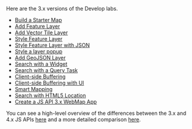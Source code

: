 Here are the 3.x versions of the Develop labs.

 * [Build a Starter Map](./create_starter_map/lab.md)
 * [Add Feature Layer](./add_feature_layer/lab.md)
 * [Add Vector Tile Layer](./add_vector_tile_layer/lab.md)
 * [Style Feature Layer](./style_feature_layer/lab.md)
 * [Style Feature Layer with JSON](./style_feature_layer_with_json/lab.md)
 * [Style a layer popup](./style_simple_popup/lab.md)
 * [Add GeoJSON Layer](./add_geojson_layer/lab.md)
 * [Search with a Widget](./search_with_widget/lab.md)
 * [Search with a Query Task](./search_with_query_task/lab.md)
 * [Client-side Buffering](./fixed_buffer_with_geometry_engine/lab.md)
 * [Client-side Buffering with UI](./buffer_with_geometry_engine/lab.md)
 * [Smart Mapping](./style_feature_layer_with_smart_mapping/lab.md)
 * [Search with HTML5 Location](./search_with_html5_location/lab.md)
 * [Create a JS API 3.x WebMap App](../webmap_apps/create_jsapi3_app/lab.md)

You can see a high-level overview of the differences between the 3.x and 4.x JS APIs [here](https://developers.arcgis.com/javascript/latest/guide/choose-version/index.html) and a more detailed comparison [here](https://developers.arcgis.com/javascript/latest/guide/functionality-matrix/index.html).
